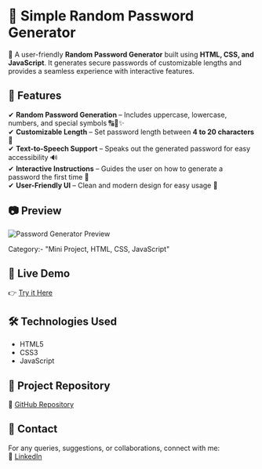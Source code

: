 # 🔑 Simple Random Password Generator  

🚀 A user-friendly **Random Password Generator** built using **HTML, CSS, and JavaScript**. It generates secure passwords of customizable lengths and provides a seamless experience with interactive features.  

## 🌟 Features  
✔ **Random Password Generation** – Includes uppercase, lowercase, numbers, and special symbols 🔠🔢✨  
✔ **Customizable Length** – Set password length between **4 to 20 characters** 📏  
✔ **Text-to-Speech Support** – Speaks out the generated password for easy accessibility 🔊  
✔ **Interactive Instructions** – Guides the user on how to generate a password the first time 🎯  
✔ **User-Friendly UI** – Clean and modern design for easy usage 🎨  

## 📷 Preview  
![Password Generator Preview](https://github.com/user-attachments/assets/45919acb-c8da-4f9c-8b79-5e516094fa44)  

Category:- "Mini Project, HTML, CSS, JavaScript"

## 🔗 Live Demo  
👉 [Try it Here](https://praveenkr398.github.io/Random-Password-Generator/)

## 🛠 Technologies Used  
- HTML5  
- CSS3  
- JavaScript  

## 📂 Project Repository  
🔗 [GitHub Repository](https://github.com/Praveenkr398/Random-Password-Generator)  

## 📩 Contact  
For any queries, suggestions, or collaborations, connect with me:  
🔗 [LinkedIn](https://www.linkedin.com/in/Praveenkr398)  
